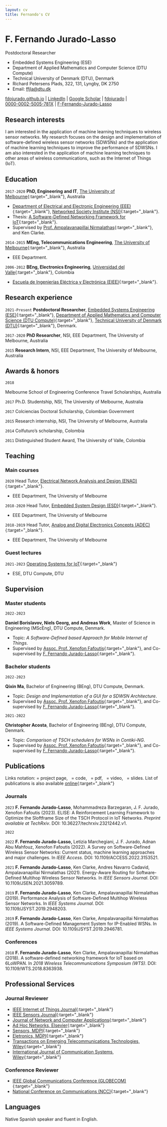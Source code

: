 ```yaml
---
layout: cv
title: Fernando's CV
---
```


# F. Fernando Jurado-Lasso

Postdoctoral Researcher

- Embedded Systems Engineering (ESE)
- Department of Applied Mathematics and Computer Science (DTU Compute)
- Technical University of Denmark (DTU), Denmark
- Richard Petersens Plads, 322, 131, Lyngby, DK 2750
- Email: <a href="mailto:ffjla@dtu.dk">ffjla@dtu.dk</a>

<div id="webaddress">
  <!-- <a href="mailto:ffjla@dtu.dk"><i class="fas fa-envelope"></i> ffla@dtu.dk</a> | -->
  <a href="http://fdojurado.github.io" target="_blank"><i class="fas fa-home"></i> fdojurado.github.io</a> |
  <a href="https://www.linkedin.com/in/fdojurado" target="_blank"><i class="fab fa-linkedin"></i> LinkedIn</a> |
  <a href="https://scholar.google.com/citations?user=69QAyEYAAAAJ" target="_blank"><i class="ai ai-google-scholar-square"></i> Google Scholar</a> |
  <a href="https://github.com/fdojurado" target="_blank"><i class="fab fa-github"></i> fdojurado</a> | <br/>
  <a href="https://orcid.org/0000-0002-5005-781X" target="_blank"><i class="ai ai-orcid"></i> 0000-0002-5005-781X</a> |
  <a href="https://www.researchgate.net/profile/F-Fernando-Jurado-Lasso" target="_blank"><i class="ai ai-researchgate-square"></i> F-Fernando-Jurado-Lasso</a>
  <!-- <a href="https://twitter.com/dave_whipp"><i class="fab fa-twitter"></i> @dave_whipp</a> -->
</div>

## Research interests

I am interested in the application of machine learning techniques to wireless sensor networks. My research focuses on the design and implementation of software-defined wireless sensor networks (SDWSNs) and the application of machine learning techniques to improve the performance of SDWSNs. I am also interested in the application of machine learning techniques to other areas of wireless communications, such as the Internet of Things (IoT).

## Education

`2017-2020`
**PhD, Engineering and IT**, [The University of Melbourne](https://www.unimelb.edu.au/){:target="\_blank"}, Australia

- [Department of Electrical and Electronic Engineering (EEE)](https://electrical.eng.unimelb.edu.au/){:target="\_blank"}, [Networked Society Institute (NSI)](https://networkedsociety.unimelb.edu.au/){:target="\_blank"}.
- Thesis: [A Software-Defined Networking Framework for IoT](http://hdl.handle.net/11343/243063){:target="\_blank"}.
- Supervised by [Prof. Ampalavanapillai Nirmalathas](https://findanexpert.unimelb.edu.au/profile/15285-ampalavanapillai-nirmalathas){:target="\_blank"}, and Ken Clarke.

`2014-2015`
**MEng, Telecommunications Engineering**, [The University of Melbourne](https://www.unimelb.edu.au/){:target="\_blank"}, Australia

- EEE Department.

`2006-2012`
**BEng, Electronics Engineering**, [Universidad del Valle](https://www.univalle.edu.co/){:target="\_blank"}, Colombia

- [Escuela de Ingenierías Eléctrica y Electrónica (EIEE)](https://eiee.univalle.edu.co/ingenieria-electronica){:target="\_blank"}.

## Research experience

`2021-Present`
**Postdoctoral Researcher**, [Embedded Systems Engineering (ESE)](https://www.compute.dtu.dk/english/research/research-sections/ese){:target="\_blank"}, [Department of Applied Mathematics and Computer Science (DTU Compute)](https://www.compute.dtu.dk/){:target="\_blank"}, [Technical University of Denmark (DTU)](https://www.dtu.dk/english){:target="\_blank"}, Denmark.

`2017-2020`
**PhD Researcher**, NSI, EEE Department, The University of Melbourne, Australia

`2015`
**Research Intern**, NSI, EEE Department, The University of Melbourne, Australia

## Awards & honors

`2018`

Melbourne School of Engineering Conference Travel Scholarships, Australia

`2017`
Ph.D. Studentship, NSI, The University of Melbourne, Australia

`2017`
Colciencias Doctoral Scholarship, Colombian Government

`2015`
Research internship, NSI, The University of Melbourne, Australia

`2014`
Colfuturo’s scholarship, Colombia

`2011`
Distinguished Student Award, The University of Valle, Colombia

## Teaching

### Main courses

`2020`
Head Tutor, [Electrical Network Analysis and Design (ENAD)](https://handbook.unimelb.edu.au/2021/subjects/elen30009){:target="\_blank"}.

- EEE Department, The University of Melbourne

`2018-2020`
Head Tutor, [Embedded System Design (ESD)](https://handbook.unimelb.edu.au/2021/subjects/elen90066){:target="\_blank"}.

- EEE Department, The University of Melbourne

`2018-2019`
Head Tutor, [Analog and Digital Electronics Concepts (ADEC)](https://handbook.unimelb.edu.au/2021/subjects/elen30014){:target="\_blank"}.

- EEE Department, The University of Melbourne

### Guest lectures

`2021-2023`
[Operating Systems for IoT](https://kurser.dtu.dk/course/02159){:target="\_blank"}

- ESE, DTU Compute, DTU

## Supervision

### Master students

`2022-2023`

**Daniel Borislavov, Niels Georg, and Andreas Work**, Master of Science in Engineering (MScEng), DTU Compute, Denmark.

- Topic: _A Software-Defined based Approach for Mobile Internet of Things_.
- Supervised by [Assoc. Prof. Xenofon Fafoutis](http://xefa.eu/){:target="\_blank"}, and Co-supervised by [F. Fernando Jurado-Lasso](https://fdojurado.github.io/){:target="\_blank"}.

### Bachelor students

`2022-2023`

**Qixin Ma**, Bachelor of Engineering (BEng), DTU Compute, Denmark.

- Topic: _Design and Implementation of a GUI for a SDWSN Architecture_.
- Supervised by [Assoc. Prof. Xenofon Fafoutis](http://xefa.eu/){:target="\_blank"}, and Co-supervised by [F. Fernando Jurado-Lasso](https://fdojurado.github.io/){:target="\_blank"}.

`2021-2022`

**Christopher Acosta**, Bachelor of Engineering (BEng), DTU Compute, Denmark.

- Topic: _Comparison of TSCH schedulers for WSNs in Contiki-NG_.
- Supervised by [Assoc. Prof. Xenofon Fafoutis](http://xefa.eu/){:target="\_blank"}, and Co-supervised by [F. Fernando Jurado-Lasso](https://fdojurado.github.io/){:target="\_blank"}.

## Publications

Links notation: <i class="fas fa-home"></i> = project page, &nbsp;<i class="fab fa-github"></i> = code, &nbsp;<i class="fas fa-file-pdf"></i> = pdf, &nbsp;<i class="fab fa-youtube"></i> = video, &nbsp;<i class="fab fa-slideshare"></i> = slides.
List of publications is also available [online](https://scholar.google.com/citations?user=69QAyEYAAAAJ){:target="\_blank"}

### Journals

`2023`
**F. Fernando Jurado-Lasso**, Mohammadreza Barzegaran, J. F. Jurado, Xenofon Fafoutis (2023). ELISE: A Reinforcement Learning Framework to Optimize the Sloftframe Size of the TSCH Protocol in IoT Networks. _Preprint available at TechRxiv_. DOI: 10.36227/techrxiv.23212442.v1. <a href="http://sdwsn-controller.readthedocs.io/" target="_blank"><i class="fas fa-home"></i></a> &nbsp;<a href="https://github.com/fdojurado/SDWSN-controller.git" target="_blank"><i class="fab fa-github"></i></a>&nbsp;&nbsp;<a href="https://doi.org/10.36227/techrxiv.23212442.v1" target="_blank"><i class="fas fa-file-pdf"></i></a>&nbsp;&nbsp;<a href="https://fdojurado.github.io/SDWSN-controller/elise/" target="_blank"><i class="fab fa-slideshare"></i></a>

`2022`

`2022`
**F. Fernando Jurado-Lasso,** Letizia Marchegiani, J. F. Jurado, Adnan Abu Mahfouz, Xenofon Fafoutis (2022). A Survey on Software-Defined Wireless Sensor Networks: Current status, machine learning approaches and major challenges. In _IEEE Access_. DOI: 10.1109/ACCESS.2022.3153521. <a href="https://doi.org/https://doi.org/10.1109/ACCESS.2022.3153521" target="_blank"><i class="fas fa-file-pdf"></i></a>

`2021`
**F. Fernando Jurado-Lasso**, Ken Clarke, Andres Navarro Cadavid, Ampalavanapillai Nirmalathas (2021). Energy-Aware Routing for Software-Defined Multihop Wireless Sensor Networks. In _IEEE Sensors Journal_. DOI: 10.1109/JSEN.2021.3059789. <a href="https://doi.org/10.1109/JSEN.2021.3059789" target="_blank"><i class="fas fa-file-pdf"></i></a>

`2019`
**F. Fernando Jurado-Lasso**, Ken Clarke, Ampalavanapillai Nirmalathas (2019). Performance Analysis of Software-Defined Multihop Wireless Sensor Networks. In _IEEE Systems Journal_. DOI: 10.1109/JSYST.2019.2948203. <a href="https://doi.org/10.1109/JSYST.2019.2948203" target="_blank"><i class="fas fa-file-pdf"></i></a>

`2019`
**F. Fernando Jurado-Lasso**, Ken Clarke, Ampalavanapillai Nirmalathas (2019). A Software-Defined Management System for IP-Enabled WSNs. In _IEEE Systems Journal_. DOI: 10.1109/JSYST.2019.2946781. <a href="https://doi.org/10.1109/JSYST.2019.2946781" target="_blank"><i class="fas fa-file-pdf"></i></a>

### Conferences

`2018`
**F. Fernando Jurado-Lasso**, Ken Clarke, Ampalavanapillai Nirmalathas (2018). A software-defined networking framework for IoT based on 6LoWPAN. In _2018 Wireless Telecommunications Symposium (WTS)_. DOI: 10.1109/WTS.2018.8363938. <a href="https://doi.org/10.1109/WTS.2018.8363938" target="_blank"><i class="fas fa-file-pdf"></i></a>

## Professional Services

### Journal Reviewer

- [IEEE Internet of Things Journal](https://ieee-iotj.org/){:target="\_blank"}
- [IEEE Sensors Journal](https://ieee-sensors.org/sensors-journal/){:target="\_blank"}
- [Journal of Network and Computer Applications](https://www.journals.elsevier.com/journal-of-network-and-computer-applications){:target="\_blank"}
- [Ad Hoc Networks, Elsevier](https://www.journals.elsevier.com/ad-hoc-networks){:target="\_blank"}
- [Sensors, MDPI](https://www.mdpi.com/journal/sensors){:target="\_blank"}
- [Eletronics, MDPI](https://www.mdpi.com/journal/electronics){:target="\_blank"}
- [Transactions on Emerging Telecommunications Technologies, Wiley](https://onlinelibrary.wiley.com/journal/21613915){:target="\_blank"}
- [International Journal of Communication Systems, Wiley](https://onlinelibrary.wiley.com/journal/10991131){:target="\_blank"}

### Conference Reviewer

- [IEEE Global Communications Conference (GLOBECOM)](https://globecom2022.ieee-globecom.org/){:target="\_blank"}
- [National Conference on Communications (NCC)](https://www.iitk.ac.in/ncc2021/){:target="\_blank"}

## Languages

Native Spanish speaker and fluent in English.

<!-- ### Footer

Last updated: May 2013 -->
